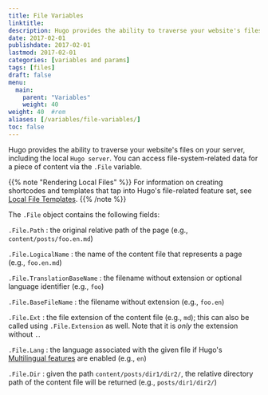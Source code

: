 ```yaml
---
title: File Variables
linktitle:
description: Hugo provides the ability to traverse your website's files on your server, including the local Hugo server.
date: 2017-02-01
publishdate: 2017-02-01
lastmod: 2017-02-01
categories: [variables and params]
tags: [files]
draft: false
menu:
  main:
    parent: "Variables"
    weight: 40
weight: 40	#rem
aliases: [/variables/file-variables/]
toc: false
---
```


Hugo provides the ability to traverse your website's files on your server, including the local `Hugo server`. You can access file-system-related data for a piece of content via the `.File` variable.

{{% note "Rendering Local Files" %}}
For information on creating shortcodes and templates that tap into Hugo's file-related feature set, see [Local File Templates](/templates/files/).
{{% /note %}}

The `.File` object contains the following fields:

`.File.Path`
: the original relative path of the page (e.g., `content/posts/foo.en.md`)

`.File.LogicalName`
: the name of the content file that represents a page (e.g., `foo.en.md`)

`.File.TranslationBaseName`
: the filename without extension or optional language identifier (e.g., `foo`)

`.File.BaseFileName`
: the filename without extension (e.g., `foo.en`)

`.File.Ext`
: the file extension of the content file (e.g., `md`); this can also be called using `.File.Extension` as well. Note that it is *only* the extension without `.`.

`.File.Lang`
: the language associated with the given file if Hugo's [Multilingual features][multilingual] are enabled (e.g., `en`)

`.File.Dir`
: given the path `content/posts/dir1/dir2/`, the relative directory path of the content file will be returned (e.g., `posts/dir1/dir2/`)

[Multilingual]: /content-management/multilingual/